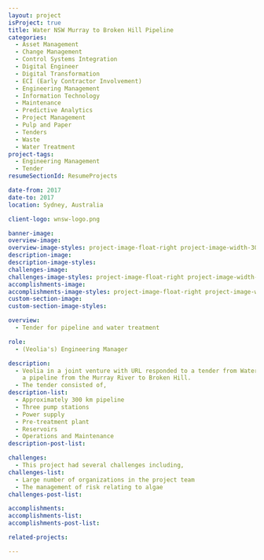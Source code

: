 ```yaml
---
layout: project
isProject: true
title: Water NSW Murray to Broken Hill Pipeline
categories:
  - Asset Management
  - Change Management
  - Control Systems Integration
  - Digital Engineer
  - Digital Transformation
  - ECI (Early Contractor Involvement)
  - Engineering Management
  - Information Technology
  - Maintenance
  - Predictive Analytics
  - Project Management
  - Pulp and Paper
  - Tenders
  - Waste
  - Water Treatment
project-tags:
  - Engineering Management
  - Tender
resumeSectionId: ResumeProjects

date-from: 2017
date-to: 2017
location: Sydney, Australia

client-logo: wnsw-logo.png

banner-image:
overview-image:
overview-image-styles: project-image-float-right project-image-width-30
description-image:
description-image-styles:
challenges-image:
challenges-image-styles: project-image-float-right project-image-width-40
accomplishments-image:
accomplishments-image-styles: project-image-float-right project-image-width-40
custom-section-image:
custom-section-image-styles:

overview:
  - Tender for pipeline and water treatment

role:
  - (Veolia's) Engineering Manager

description:
  - Veolia in a joint venture with URL responded to a tender from Water NSW for
    a pipeline from the Murray River to Broken Hill.
  - The tender consisted of,
description-list:
  - Approximately 300 km pipeline
  - Three pump stations
  - Power supply
  - Pre-treatment plant
  - Reservoirs
  - Operations and Maintenance
description-post-list:

challenges:
  - This project had several challenges including,
challenges-list:    
  - Large number of organizations in the project team
  - The management of risk relating to algae
challenges-post-list:    

accomplishments:
accomplishments-list:    
accomplishments-post-list:    

related-projects:

---
```

